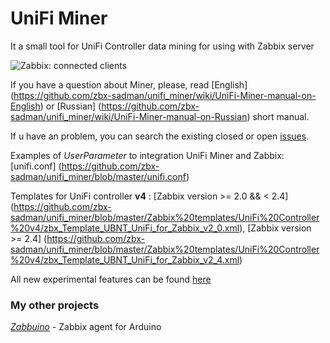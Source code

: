 # UniFi Miner

It a small tool for UniFi Controller data mining for using with Zabbix server

![Zabbix: connected clients](http://community.ubnt.com/t5/image/serverpage/image-id/53219iB1CA79D24EFB2BEB/image-size/original)

If you have a question about Miner, please, read [English] (<https://github.com/zbx-sadman/unifi_miner/wiki/UniFi-Miner-manual-on-English>) or [Russian] (<https://github.com/zbx-sadman/unifi_miner/wiki/UniFi-Miner-manual-on-Russian>) short manual.

If u have an problem, you can search the existing closed or open [issues](https://github.com/zbx-sadman/unifi_miner/issues). 

Examples of _UserParameter_ to integration UniFi Miner and Zabbix: [unifi.conf] (https://github.com/zbx-sadman/unifi_miner/blob/master/unifi.conf) 

Templates for UniFi controller **v4** : [Zabbix version >= 2.0 && < 2.4] (https://github.com/zbx-sadman/unifi_miner/blob/master/Zabbix%20templates/UniFi%20Controller%20v4/zbx_Template_UBNT_UniFi_for_Zabbix_v2_0.xml), [Zabbix version >= 2.4] (https://github.com/zbx-sadman/unifi_miner/blob/master/Zabbix%20templates/UniFi%20Controller%20v4/zbx_Template_UBNT_UniFi_for_Zabbix_v2_4.xml)

All new experimental features can be found [here](https://github.com/zbx-sadman/unifi_miner/tree/master/experimental)


### My other projects
 [_Zabbuino_](https://github.com/zbx-sadman/zabbuino) - Zabbix agent for Arduino 
